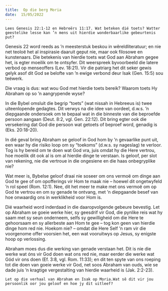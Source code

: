 ```yaml
---
title:  Op die berg Moria
date:  15/05/2022
---
```


`Lees Genesis 22:1-12 en Hebreërs 11:17. Wat beteken dié toets? Watter geestelike lesse kan ’n mens uit hierdie wonderbaarlike gebeurtenis put?`

Genesis 22 word reeds as ’n meesterstuk beskou in wêreldliteratuur; en nie net teoloë het al inspirasie daaruit geput nie, maar ook filosowe en kunstenaars. Die betekenis van hierdie toets wat God aan Abraham gegee het, is egter moeilik om te ontsyfer. Dit weerspreek byvoorbeeld die latere verbod op menseoffers (Lev. 18:21). Vir die patriarg het dit seker gewis gelyk asof dit God se belofte van ’n ewige verbond deur Isak (Gen. 15:5) sou teëwerk.

Die vraag is dus: wat wou God met hierdie toets bereik? Waarom toets Hy Abraham op so ’n aangrypende wyse?

In die Bybel omsluit die begrip “toets” (wat nissah in Hebreeus is) twee uiteenlopende gedagtes. Dit verwys na die idee van oordeel, d.w.s. ’n diepgaande ondersoek om te bepaal wat in die binneste van die beproefde persoon aangaan (Deut. 8:2, vgl. Gen. 22:12). Dit bring egter ook die versekering dat God die persoon wat getoets of beproef word, genadig is (Eks. 20:18-20).

In dié geval bring Abraham se geloof in God hom by ’n gevaarlike punt uit, een waar hy die risiko loop om sy “toekoms” (d.w.s. sy nageslag) te verloor. Tog is hy bereid om te doen wat God vra, juis omdat hy die Here vertrou, hoe moeilik dit ook al is om al hierdie dinge te verstaan. Is geloof, per slot van rekening, nie die vertroue in die ongesiene en die haas onbegryplike nie?

Wat meer is, Bybelse geloof draai nie soseer om ons vermoë om dinge aan God te gee of om opofferings vir Hom te maak nie – hoewel dit ongetwyfeld ’n rol speel (Rom. 12:1). Nee, dit het meer te make met ons vermoë om op God te vertrou en om sy genade te ontvang, met ’n diepgaande besef van hoe onwaardig ons in werklikheid voor Hom is.

Dié waarheid word inderdaad in die daaropvolgende gebeure bevestig. Let op Abraham se goeie werke hier, sy geesdrif vir God, die pynlike reis wat hy saam met sy seun onderneem, selfs sy gewilligheid om die Here te gehoorsaam en sy allerbeste aan Hom te gee – tog kon geen van hierdie dinge hom red nie. Hoekom nie? – omdat die Here Self ’n ram vir die voorgenome offer voorsien het, een wat vooruitwys op Jesus, sy enigste hoop op verlossing.

Abraham moes dus die werking van genade verstaan het. Dit is nie die werke wat óns vir God doen wat ons red nie, maar eerder die werke wat Gód vir ons doen (Ef. 3:8, vgl. Rom. 11:33); en dit ten spyte van ons roeping tot die doen van goeie werke vir God, net soos Abraham van ouds, wie se dade juis ’n kragtige vergestalting van hierdie waarheid is (Jak. 2:2-23).

`Let op die verhaal van Abraham en Isak op Moria.Wat sê dit vir jou persoonlik oor jou geloof en hoe jy dit uitleef?`